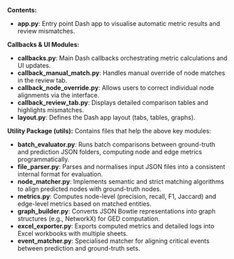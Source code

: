 
**Contents:**

- **app.py**: Entry point Dash app to visualise automatic metric results and review mismatches.

**Callbacks & UI Modules:**

- **callbacks.py**: Main Dash callbacks orchestrating metric calculations and UI updates.
- **callback_manual_match.py**: Handles manual override of node matches in the review tab.
- **callback_node_override.py**: Allows users to correct individual node alignments via the interface.
- **callback_review_tab.py**: Displays detailed comparison tables and highlights mismatches.
- **layout.py**: Defines the Dash app layout (tabs, tables, graphs).

**Utility Package (utils):**
Contains files that help the above key modules:
- **batch_evaluator.py**: Runs batch comparisons between ground-truth and prediction JSON folders, computing node and edge metrics programmatically.
- **file_parser.py**: Parses and normalises input JSON files into a consistent internal format for evaluation.
- **node_matcher.py**: Implements semantic and strict matching algorithms to align predicted nodes with ground-truth nodes.
- **metrics.py**: Computes node-level (precision, recall, F1, Jaccard) and edge-level metrics based on matched entities.
- **graph_builder.py**: Converts JSON Bowtie representations into graph structures (e.g., NetworkX) for GED computation.
- **excel_exporter.py**: Exports computed metrics and detailed logs into Excel workbooks with multiple sheets.
- **event_matcher.py**: Specialised matcher for aligning critical events between prediction and ground-truth sets.

